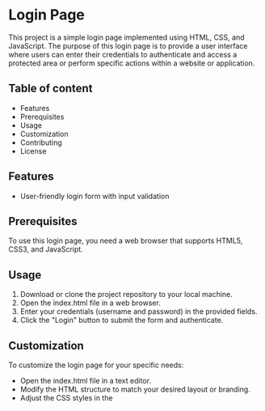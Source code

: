 # **Login Page**


This project is a simple login page implemented using HTML, CSS, and JavaScript. The purpose of this login page is to provide a user interface where users can enter their credentials to authenticate and access a protected area or perform specific actions within a website or application.

## Table of content

* Features
* Prerequisites
* Usage
* Customization
* Contributing
* License

## Features


*  User-friendly login form with input validation

## Prerequisites


To use this login page, you need a web browser that supports HTML5, CSS3, and JavaScript.

## Usage


1. Download or clone the project repository to your local machine.
2. Open the index.html file in a web browser.
3. Enter your credentials (username and password) in the provided fields.
4. Click the "Login" button to submit the form and authenticate.

## Customization


To customize the login page for your specific needs:

* Open the index.html file in a text editor.
* Modify the HTML structure to match your desired layout or branding.
* Adjust the CSS styles in the <style> section or link an external CSS file to customize the appearance.
*  Extend the JavaScript code in the <script> section to implement additional functionality or integrate with a backend system.
Feel free to adapt the login page to suit your project's requirements.

## Contributing

1. Fork the repository.
2. Create a new branch for your feature or bug fix.
3. Make your changes and test thoroughly.
4. Commit your changes and push to your forked repository.
5. Submit a pull request to the original repository, describing your changes and their purpose.

## License

This project is licensed under the MIT License. You are free to use, modify, and distribute the code for personal or commercial purposes.

## Contact

If you have any questions, suggestions, or feedback regarding the login page project, please feel free to contact me at alijavadiou@gmail.com.

Thank you for using and contributing to the login page project!
